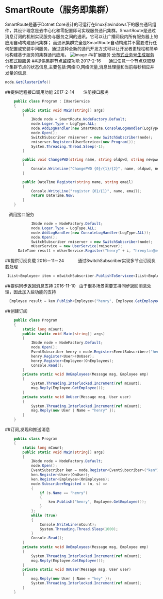 # SmartRoute（服务即集群）
  SmartRoute是基于Dotnet Core设计的可运行在linux和windows下的服务通讯组件，其设计理念是去中心化和零配置即可实现服务通讯集群。SmartRoute是通过消息订阅的机制实现服务与服务之间的通讯，它可以让广播网段内所有服务器上的应用自动构建通讯集群； 而通讯集群完全是SmartRoute自动构建并不需要进行任何配置或安装中间服务。通过这种全新的通讯开发方式可以让开发者更轻松和简单地构建基于服务的集群通讯应用。
  ![image](https://github.com/IKende/SmartRoute/blob/master/smartroute.jpg)
##扩展服务
	[分布式业务号生成服务](https://github.com/IKende/SmartRoute.BNR)
	[分布式锁服务](https://github.com/IKende/SmartRoute.DLocks)
##提供集群节点监控功能 2017-2-16　
   通过任意一个节点获取整个集群节点的状态信息,主要包括:网络IO,网络流量,消息处理量和当前每秒相应并发量的信息.
``` c#
node.GetClusterInfo()
```
##提供远程接口调用功能 2017-2-14　
    注册接口服务
``` c#
	public class Program : IUserService
	{
		public static void Main(string[] args)
		{
			INode node = SmartRoute.NodeFactory.Default;
			node.Loger.Type = LogType.ALL;
			node.AddLogHandler(new SmartRoute.ConsoleLogHandler(LogType.ALL));
			node.Open();
			SwitchSubscriber rmiserver = new SwitchSubscriber(node);
			rmiserver.Register<IUserService>(new Program());
			System.Threading.Thread.Sleep(-1);
		}

		public void ChangePWD(string name, string oldpwd, string newpwd)
		{
			Console.WriteLine("ChangePWD {0}/{1}/{2}", name, oldpwd, newpwd);
		}

		public DateTime Register(string name, string email)
		{
			Console.WriteLine("register {0}/{1}", name, email);
			return DateTime.Now;
		}
	}
```
    调用接口服务
``` c#
			INode node = NodeFactory.Default;
			node.Loger.Type = LogType.ALL;
			node.AddLogHandler(new ConsoleLogHandler(LogType.ALL));
			node.Open();
			SwitchSubscriber rmiserver = new SwitchSubscriber(node);
			mUserService = new UserService(rmiserver);
      DateTime result = mUserService.Register("henry" + i, "hrenyfan@msn.com");
```
##提供订阅负载 2016－11－24
　　　通过SwitchSubscriber实现多节点订阅负载处理
``` c#
 IList<Employee> item = mSwitchSubscriber.PublishToServicee<IList<Employee>>("henry", Employee.GetEmployee());
```
##提供同步返回消息支持 2016-11-10
   由于很多场景需要支持同步返回消息处理，因此加入些功能的支持
``` c#
  Employee result = ken.Publish<Employee>("henry", Employee.GetEmployee());
```
  
  
##创建订阅
``` c#
    public class Program
    {
        static long mCount;
        public static void Main(string[] args)
        {
            INode node = NodeFactory.Default;
            node.Open();
            EventSubscriber henry = node.Register<EventSubscriber>("henry");
            henry.Register<User>(OnUser);
            henry.Register<Employee>(OnEmployees);
            Console.Read();
        }
        private static void OnEmployees(Message msg, Employee emp)
        {
            System.Threading.Interlocked.Increment(ref mCount);
            msg.Reply(Employee.GetEmployee());
        }
        private static void OnUser(Message msg, User user)
        {
            System.Threading.Interlocked.Increment(ref mCount);
            msg.Reply(new User { Name = "henry" });
        }
    }
```

##订阅,发现和推送消息
``` c#
    public class Program
    {
        static long mCount;
        public static void Main(string[] args)
        {
            INode node = NodeFactory.Default;
            node.Open();
            EventSubscriber ken = node.Register<EventSubscriber>("ken");
            ken.Register<User>(OnUser);
            ken.Register<Employee>(OnEmployees);
            node.SubscriberRegisted = (n, s) =>
            {
                if (s.Name == "henry")
                {
                    ken.Publish("henry", Employee.GetEmployee());
                }
            };
            while (true)
            {
                Console.WriteLine(mCount);
                System.Threading.Thread.Sleep(1000);
            }
            Console.Read();
        }
        private static void OnEmployees(Message msg, Employee emp)
        {
            System.Threading.Interlocked.Increment(ref mCount);
            msg.Reply(Employee.GetEmployee());
        }
        private static void OnUser(Message msg, User user)
        {
            msg.Reply(new User { Name = "key" });
            System.Threading.Interlocked.Increment(ref mCount);
        }
    }
```
